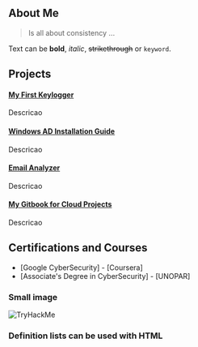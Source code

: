 ## About Me


> Is all about consistency ...

Text can be **bold**, _italic_, ~~strikethrough~~ or `keyword`.

## Projects

#### [My First Keylogger](https://github.com/s3ntinel4/my-first-keylogger)

Descricao

#### [Windows AD Installation Guide](https://github.com/s3ntinel4/WindowsADinstall)

Descricao

#### [Email Analyzer](https://github.com/s3ntinel4/Email-Analyzer)

Descricao

#### [My Gitbook for Cloud Projects](https://s3ntinel-docs.gitbook.io/aws-project)

Descricao

## Certifications and Courses

- [Google CyberSecurity] - [Coursera]
- [Associate's Degree in CyberSecurity] - [UNOPAR]

### Small image

![TryHackMe](https://tryhackme-badges.s3.amazonaws.com/bot.hunk.png)

### Definition lists can be used with HTML 
